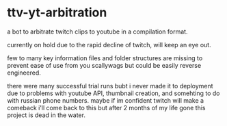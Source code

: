 # ttv-yt-arbitration
a bot to arbitrate twitch clips to youtube in a compilation format.

currently on hold due to the rapid decline of twitch, will keep an eye out.

few to many key information files and folder structures are missing to prevent ease of use from you scallywags but could be easily reverse engineered.

there were many successful trial runs bubt i never made it to deployment due to problems with youtube API, thumbnail creation, and somehting to do with russian phone numbers. maybe if im confident twitch will make a comeback i'll come back to this but after 2 months of my life gone this project is dead in the water.

